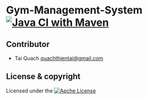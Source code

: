 # Gym-Management-System [![Java CI with Maven](https://github.com/quachthientai/Gym-Management-System/actions/workflows/maven.yml/badge.svg)](https://github.com/quachthientai/Gym-Management-System/actions/workflows/maven.yml)
## Contributor
- Tai Quach <quachthientai@gmail.com>
## License & copyright
Licensed under the [![Apche License](https://img.shields.io/github/license/quachthientai/gym-management-system?style=plastic)](LICENSE)
